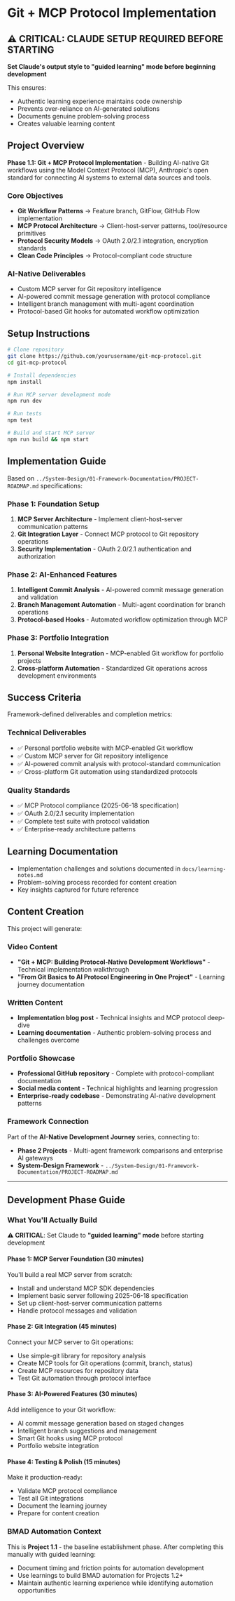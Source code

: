 # Git + MCP Protocol Implementation

## ⚠️ CRITICAL: CLAUDE SETUP REQUIRED BEFORE STARTING
**Set Claude's output style to "guided learning" mode before beginning development**

This ensures:
- Authentic learning experience maintains code ownership
- Prevents over-reliance on AI-generated solutions
- Documents genuine problem-solving process
- Creates valuable learning content

## Project Overview
**Phase 1.1: Git + MCP Protocol Implementation** - Building AI-native Git workflows using the Model Context Protocol (MCP), Anthropic's open standard for connecting AI systems to external data sources and tools.

### Core Objectives
- **Git Workflow Patterns** → Feature branch, GitFlow, GitHub Flow implementation
- **MCP Protocol Architecture** → Client-host-server patterns, tool/resource primitives
- **Protocol Security Models** → OAuth 2.0/2.1 integration, encryption standards  
- **Clean Code Principles** → Protocol-compliant code structure

### AI-Native Deliverables
- Custom MCP server for Git repository intelligence
- AI-powered commit message generation with protocol compliance
- Intelligent branch management with multi-agent coordination
- Protocol-based Git hooks for automated workflow optimization

## Setup Instructions
```bash
# Clone repository
git clone https://github.com/yourusername/git-mcp-protocol.git
cd git-mcp-protocol

# Install dependencies
npm install

# Run MCP server development mode
npm run dev

# Run tests
npm test

# Build and start MCP server
npm run build && npm start
```

## Implementation Guide
Based on `../System-Design/01-Framework-Documentation/PROJECT-ROADMAP.md` specifications:

### Phase 1: Foundation Setup
1. **MCP Server Architecture** - Implement client-host-server communication patterns
2. **Git Integration Layer** - Connect MCP protocol to Git repository operations
3. **Security Implementation** - OAuth 2.0/2.1 authentication and authorization

### Phase 2: AI-Enhanced Features  
1. **Intelligent Commit Analysis** - AI-powered commit message generation and validation
2. **Branch Management Automation** - Multi-agent coordination for branch operations
3. **Protocol-based Hooks** - Automated workflow optimization through MCP

### Phase 3: Portfolio Integration
1. **Personal Website Integration** - MCP-enabled Git workflow for portfolio projects
2. **Cross-platform Automation** - Standardized Git operations across development environments

## Success Criteria
Framework-defined deliverables and completion metrics:

### Technical Deliverables
- ✅ Personal portfolio website with MCP-enabled Git workflow
- ✅ Custom MCP server for Git repository intelligence  
- ✅ AI-powered commit analysis with protocol-standard communication
- ✅ Cross-platform Git automation using standardized protocols

### Quality Standards
- ✅ MCP Protocol compliance (2025-06-18 specification)
- ✅ OAuth 2.0/2.1 security implementation
- ✅ Complete test suite with protocol validation
- ✅ Enterprise-ready architecture patterns

## Learning Documentation
- Implementation challenges and solutions documented in `docs/learning-notes.md`
- Problem-solving process recorded for content creation
- Key insights captured for future reference

## Content Creation
This project will generate:

### Video Content
- **"Git + MCP: Building Protocol-Native Development Workflows"** - Technical implementation walkthrough
- **"From Git Basics to AI Protocol Engineering in One Project"** - Learning journey documentation

### Written Content  
- **Implementation blog post** - Technical insights and MCP protocol deep-dive
- **Learning documentation** - Authentic problem-solving process and challenges overcome

### Portfolio Showcase
- **Professional GitHub repository** - Complete with protocol-compliant documentation
- **Social media content** - Technical highlights and learning progression
- **Enterprise-ready codebase** - Demonstrating AI-native development patterns

### Framework Connection
Part of the **AI-Native Development Journey** series, connecting to:
- **Phase 2 Projects** - Multi-agent framework comparisons and enterprise AI gateways
- **System-Design Framework** - `../System-Design/01-Framework-Documentation/PROJECT-ROADMAP.md`

---

## Development Phase Guide

### What You'll Actually Build
**⚠️ CRITICAL**: Set Claude to **"guided learning" mode** before starting development

#### Phase 1: MCP Server Foundation (30 minutes)
You'll build a real MCP server from scratch:
- Install and understand MCP SDK dependencies  
- Implement basic server following 2025-06-18 specification
- Set up client-host-server communication patterns
- Handle protocol messages and validation

#### Phase 2: Git Integration (45 minutes)  
Connect your MCP server to Git operations:
- Use simple-git library for repository analysis
- Create MCP tools for Git operations (commit, branch, status)
- Create MCP resources for repository data
- Test Git automation through protocol interface

#### Phase 3: AI-Powered Features (30 minutes)
Add intelligence to your Git workflow:
- AI commit message generation based on staged changes
- Intelligent branch suggestions and management
- Smart Git hooks using MCP protocol
- Portfolio website integration

#### Phase 4: Testing & Polish (15 minutes)
Make it production-ready:
- Validate MCP protocol compliance
- Test all Git integrations
- Document the learning journey
- Prepare for content creation

### BMAD Automation Context
This is **Project 1.1** - the baseline establishment phase. After completing this manually with guided learning:
- Document timing and friction points for automation development
- Use learnings to build BMAD automation for Projects 1.2+
- Maintain authentic learning experience while identifying automation opportunities